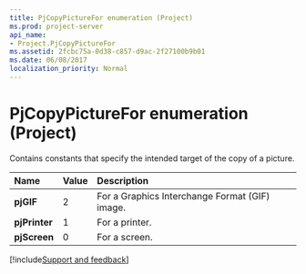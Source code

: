 ```yaml
---
title: PjCopyPictureFor enumeration (Project)
ms.prod: project-server
api_name:
- Project.PjCopyPictureFor
ms.assetid: 2fcbc75a-0d38-c857-d9ac-2f27100b9b01
ms.date: 06/08/2017
localization_priority: Normal
---
```



# PjCopyPictureFor enumeration (Project)

Contains constants that specify the intended target of the copy of a picture.



|Name|Value|Description|
|:-----|:-----|:-----|
|**pjGIF**|2|For a Graphics Interchange Format (GIF) image.|
|**pjPrinter**|1|For a printer.|
|**pjScreen**|0|For a screen.|

[!include[Support and feedback](~/includes/feedback-boilerplate.md)]